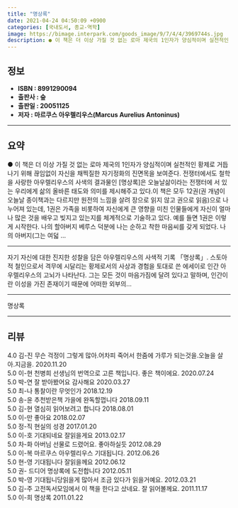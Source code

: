 ```yaml
---
title: "명상록"
date: 2021-04-24 04:50:09 +0900
categories: [국내도서, 종교-역학]
image: https://bimage.interpark.com/goods_image/9/7/4/4/3969744s.jpg
description: ● 이 책은 더 이상 가질 것 없는 로마 제국의 1인자가 양심적이며 실천적인 황제로 거듭나기 위해 끊임없이 자신을 채찍질한 자기정화의 진면목을 보여준다. 전쟁터에서도 철학을 사랑한 아우렐리우스의 사색의 결과물인 [명상록]은 오늘날삶이라는 전쟁터에 서 있는 우리에게 삶의 올바른 태도와
---
```


## **정보**

- **ISBN : 8991290094**
- **출판사 : 숲**
- **출판일 : 20051125**
- **저자 : 마르쿠스 아우렐리우스(Marcus Aurelius Antoninus)**

------



## **요약**

●  이 책은 더 이상 가질 것 없는 로마 제국의 1인자가 양심적이며 실천적인 황제로 거듭나기 위해 끊임없이 자신을 채찍질한 자기정화의 진면목을 보여준다. 전쟁터에서도 철학을 사랑한 아우렐리우스의 사색의 결과물인 [명상록]은 오늘날삶이라는 전쟁터에 서 있는 우리에게 삶의 올바른 태도와 의미를 제시해주고 있다.이 책은 모두 12권(권 개념이 오늘날 종이책과는 다르지만 원전의 느낌을 살려 장으로 읽지 않고 권으로 읽음)으로 나누어져 있는데, 1권은 가족을 비롯하여 자신에게 큰 영향을 미친 인물들에게 자신이 얼마나 많은 것을 배우고 빚지고 있는지를 체계적으로 기술하고 있다. 예를 들면 1권은 이렇게 시작한다. 나의 할아버지 베루스 덕분에 나는 순하고 착한 마음씨를 갖게 되었다. 나의 아버지(그는 여덟 ...

------

자기 자신에 대한 진지한 성찰을 담은 아우렐리우스의 사색적 기록 「명상록」. 스토아적 철인으로서 격무에 시달리는 황제로서의 사상과 경험을 토대로 쓴 에세이로 인간 아우렐리우스의 고뇌가 나타난다. 그는 모든 것이 마음가짐에 달려 있다고 말하며, 인간이란 이성을 가진 존재이기 때문에 어떠한 외부의... 

------


명상록 

------


## **리뷰** 

4.0 김-진 무슨 걱정이 그렇게 많아.어차피 죽어서 한줌에 가루가 되는것을.오늘을 살아.지금을. 2020.11.20 <br/>5.0 이-현 천병희 선생님의 번역으로 고른 책입니다. 좋은 책이에요.  2020.07.24 <br/>5.0 박-연 잘 받아봤어요 감사해요  2020.03.27 <br/>5.0 최-나 통찰이란 무엇인가 2018.12.19 <br/>5.0 송-윤 추천받은책 가을에 완독할껍니다 2018.09.11 <br/>5.0 김-현 열심히 읽어보려고 합니다 2018.08.01 <br/>5.0 이-만 좋아요 2018.02.07 <br/>5.0 정-직 현실의 성경 2017.01.20 <br/>5.0 이-호 기대되네요 잘읽을게요 2013.02.17 <br/>5.0 차-화 아버님 선물로 드렸어요. 좋아하실듯 2012.08.29 <br/>5.0 이-복 마르쿠스 아우렐리우스  기대됩니다. 2012.06.26 <br/>5.0 현-영 기대됩니다 잘읽을께요 2012.06.12 <br/>5.0 권- 드디어 명상록에 도전합니다 2012.05.11 <br/>5.0 박-영 기대됩니당읽을게 많아서 조금 있다가 읽을거예요. 2012.03.21 <br/>5.0 김-주 고전독서모임에서 이 책을 한다고 샀네요. 잘 읽어볼께요. 2011.11.17 <br/>5.0 이-희 명상록 2011.01.22 <br/>